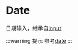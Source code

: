 # Date

日期输入，继承自[Input](input.md)

<demo html="autoform/widgets/date.html"/>

:::warning 提示
参考[date](https://developer.mozilla.org/zh-CN/docs/Web/HTML/Reference/Elements/input/date)
:::
